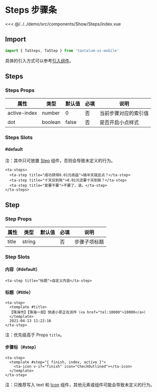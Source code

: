 # Steps 步骤条

<CodeDemo name="Steps">

<<< @/../../demo/src/components/Show/Steps/index.vue

</CodeDemo>

## Import

```js
import { TaSteps, TaStep } from 'tantalum-ui-mobile'
```

具体的引入方式可以参考[引入组件](../guide/import.md)。

## Steps

### Steps Props

| 属性         | 类型    | 默认值 | 必填 | 说明                 |
| ------------ | ------- | ------ | ---- | -------------------- |
| active-index | number  | 0      | 否   | 当前步骤对应的索引值 |
| dot          | boolean | false  | 否   | 是否开启小点样式     |

### Steps Slots

#### #default

注：其中只可放置 [Step](./Steps.md#step-props) 组件，否则会导致未定义的行为。

```vue
<ta-steps>
  <ta-step title="成功获得0.01元收益">搞半天就这点？</ta-step>
  <ta-step title="十天后到账">0.01元还要十天到账？</ta-step>
  <ta-step title="爱要不要">不要了，滚。</ta-step>
</ta-steps>
```

## Step

### Step Props

| 属性  | 类型   | 默认值 | 必填 | 说明         |
| ----- | ------ | ------ | ---- | ------------ |
| title | string |        | 否   | 步骤子项标题 |

### Step Slots

#### 内容（#default）

```vue
<ta-step title="标题">自定义内容</ta-step>
```

#### 标题（#title）

```vue
<ta-step>
  <template #title>
  【珠海市】【珠海一部】快递小哥正在派件（<a href="tel:10000">10000</a>）
  </template>
  2021-04-13 11:22:16
</ta-step>
```

注：优先级高于 Props `title`。

#### 步骤标（#step）

```vue
<ta-step>
  <template #step="{ finish, index, active }">
    <ta-icon v-if="finish" icon="CheckOutlined"></ta-icon>
  </template>
</ta-step>
```

注：只推荐写入 text 和 [Icon](./Icon.md) 组件，其他元素或组件可能会导致未定义的行为。
